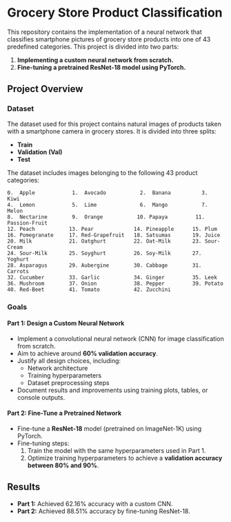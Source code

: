 # Grocery Store Product Classification

This repository contains the implementation of a neural network that classifies smartphone pictures of grocery store products into one of 43 predefined categories. This project is divided into two parts:

1. **Implementing a custom neural network from scratch.**
2. **Fine-tuning a pretrained ResNet-18 model using PyTorch.**

## Project Overview

### Dataset
The dataset used for this project contains natural images of products taken with a smartphone camera in grocery stores. It is divided into three splits:
- **Train**
- **Validation (Val)**
- **Test**

The dataset includes images belonging to the following 43 product categories:

```
0.  Apple            1.  Avocado           2.  Banana          3.  Kiwi
4.  Lemon            5.  Lime              6.  Mango           7.  Melon
8.  Nectarine        9.  Orange           10. Papaya         11. Passion-Fruit
12. Peach           13. Pear             14. Pineapple      15. Plum
16. Pomegranate     17. Red-Grapefruit   18. Satsumas       19. Juice
20. Milk            21. Oatghurt         22. Oat-Milk       23. Sour-Cream
24. Sour-Milk       25. Soyghurt         26. Soy-Milk       27. Yoghurt
28. Asparagus       29. Aubergine        30. Cabbage        31. Carrots
32. Cucumber        33. Garlic           34. Ginger         35. Leek
36. Mushroom        37. Onion            38. Pepper         39. Potato
40. Red-Beet        41. Tomato           42. Zucchini
```

### Goals
#### Part 1: Design a Custom Neural Network
- Implement a convolutional neural network (CNN) for image classification from scratch.
- Aim to achieve around **60% validation accuracy**.
- Justify all design choices, including:
  - Network architecture
  - Training hyperparameters
  - Dataset preprocessing steps
- Document results and improvements using training plots, tables, or console outputs.

#### Part 2: Fine-Tune a Pretrained Network
- Fine-tune a **ResNet-18** model (pretrained on ImageNet-1K) using PyTorch.
- Fine-tuning steps:
  1. Train the model with the same hyperparameters used in Part 1.
  2. Optimize training hyperparameters to achieve a **validation accuracy between 80% and 90%**.



## Results
- **Part 1:** Achieved 62.16% accuracy with a custom CNN.
- **Part 2:** Achieved 88.51% accuracy by fine-tuning ResNet-18.


